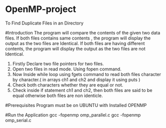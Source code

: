 # OpenMP-project
To Find Duplicate Files in an Directory

#Introduction
The program will compare the contents of the given two data files. If both files contains same contents , the program will display the output as the two files are Identical. If both files are having different contents, the program will display the output as the two files are not Identical.
 
1. Firstly Declare two file pointers for two files.
 2. Open two files in read mode. Using fopen command. 
3. Now Inside while loop using fgets command to read both files character by character.( in arrays ch1 and ch2 and display it using puts )
4. Check both characters whether they are equal or not.
5. Check inside if statement ch1 and ch2, then both files are said to be equal otherwise both files are non identicle.

#Prerequisites
Program must be on UBUNTU with Installed OPENMP

#Run the Application
gcc -fopenmp omp_parallel.c
gcc -fopenmp omp_serial.c
